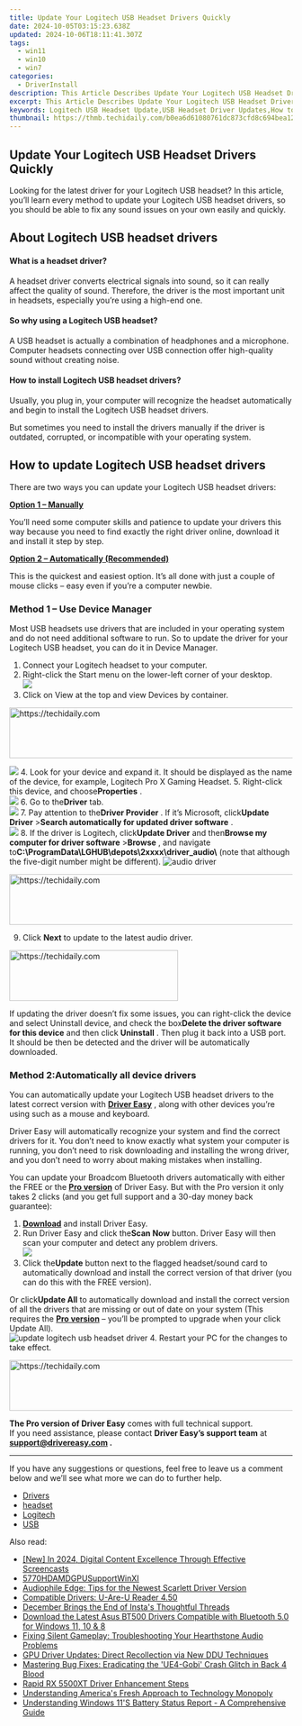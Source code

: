 ```yaml
---
title: Update Your Logitech USB Headset Drivers Quickly
date: 2024-10-05T03:15:23.638Z
updated: 2024-10-06T18:11:41.307Z
tags:
  - win11
  - win10
  - win7
categories:
  - DriverInstall
description: This Article Describes Update Your Logitech USB Headset Drivers Quickly
excerpt: This Article Describes Update Your Logitech USB Headset Drivers Quickly
keywords: Logitech USB Headset Update,USB Headset Driver Updates,How to Update Logitech Audio Drivers,Logitech Headset Driver Installation,Quick Logitech USB Headset Drivers Update Guide,Logitech Audio Driver Updates Online,Navigate Logitech USB Headset Drivers Update
thumbnail: https://thmb.techidaily.com/b0ea6d61080761dc873cfd8c694bea1246e45e087ea28aa28a47640ed6e89f83.jpg
---
```


## Update Your Logitech USB Headset Drivers Quickly

 Looking for the latest driver for your Logitech USB headset? In this article, you’ll learn every method to update your Logitech USB headset drivers, so you should be able to fix any sound issues on your own easily and quickly.

## About Logitech USB headset drivers

#### What is a headset driver?

 A headset driver converts electrical signals into sound, so it can really affect the quality of sound. Therefore, the driver is the most important unit in headsets, especially you’re using a high-end one.

#### So why using a Logitech USB headset?

 A USB headset is actually a combination of headphones and a microphone. Computer headsets connecting over USB connection offer high-quality sound without creating noise.

#### How to install Logitech USB headset drivers?

 Usually, you plug in, your computer will recognize the headset automatically and begin to install the Logitech USB headset drivers.

 But sometimes you need to install the drivers manually if the driver is outdated, corrupted, or incompatible with your operating system.

## How to update Logitech USB headset drivers

There are two ways you can update your Logitech USB headset drivers:

[**Option 1 – Manually**](#method1)

 You’ll need some computer skills and patience to update your drivers this way because you need to find exactly the right driver online, download it and install it step by step.

[**Option 2 – Automatically (Recommended)**](#method2)

 This is the quickest and easiest option. It’s all done with just a couple of mouse clicks – easy even if you’re a computer newbie.

### Method 1 – Use Device Manager

 Most USB headsets use drivers that are included in your operating system and do not need additional software to run. So to update the driver for your Logitech USB headset, you can do it in Device Manager.

1. Connect your Logitech headset to your computer.
2. Right-click the Start menu on the lower-left corner of your desktop.  
![](https://images.drivereasy.com/wp-content/uploads/2021/01/device-manager-1.jpg)
3. Click on View at the top and view Devices by container.  

<!-- affiliate ads begin -->
<a href="https://dhgate.sjv.io/c/5597632/1175223/12108" target="_top" id="1175223">
  <img src="//a.impactradius-go.com/display-ad/12108-1175223" border="0" alt="https://techidaily.com" width="728" height="90"/>
</a>
<img height="0" width="0" src="https://dhgate.sjv.io/i/5597632/1175223/12108" style="position:absolute;visibility:hidden;" border="0" />
<!-- affiliate ads end -->

![](https://images.drivereasy.com/wp-content/uploads/2021/01/container.jpg)
4. Look for your device and expand it. It should be displayed as the name of the device, for example, Logitech Pro X Gaming Headset.
5. Right-click this device, and choose**Properties** .  
![](https://images.drivereasy.com/wp-content/uploads/2021/01/Properties-2.jpg)
6. Go to the**Driver** tab.  
![](https://images.drivereasy.com/wp-content/uploads/2021/01/Driver.jpg)
7. Pay attention to the**Driver Provider** . If it’s Microsoft, click**Update Driver** \>**Search automatically for updated driver software** .  
![](https://images.drivereasy.com/wp-content/uploads/2021/01/update-now.jpg)
8. If the driver is Logitech, click**Update Driver** and then**Browse my computer for driver software** \>**Browse** , and navigate to**C:\\ProgramData\\LGHUB\\depots\\2xxxx\\driver\_audio\\** (note that although the five-digit number might be different). ![audio driver](https://images.drivereasy.com/wp-content/uploads/2021/01/Audio_3.jpg)

<!-- affiliate ads begin -->
<a href="https://appsumo.8odi.net/c/5597632/2123736/7443" target="_top" id="2123736">
  <img src="//a.impactradius-go.com/display-ad/7443-2123736" border="0" alt="https://techidaily.com" width="728" height="90"/>
</a>
<img height="0" width="0" src="https://appsumo.8odi.net/i/5597632/2123736/7443" style="position:absolute;visibility:hidden;" border="0" />
<!-- affiliate ads end -->

9. Click **Next** to update to the latest audio driver.

<!-- affiliate ads begin -->
<a href="https://appsumo.8odi.net/c/5597632/2137393/7443" target="_top" id="2137393">
  <img src="//a.impactradius-go.com/display-ad/7443-2137393" border="0" alt="https://techidaily.com" width="300" height="90"/>
</a>
<img height="0" width="0" src="https://appsumo.8odi.net/i/5597632/2137393/7443" style="position:absolute;visibility:hidden;" border="0" />
<!-- affiliate ads end -->

 If updating the driver doesn’t fix some issues, you can right-click the device and select Uninstall device, and check the box**Delete the driver software for this device** and then click **Uninstall** . Then plug it back into a USB port. It should be then be detected and the driver will be automatically downloaded.

### Method 2:Automatically all device drivers

 You can automatically update your Logitech USB headset drivers to the latest correct version with **[Driver Easy](https://tools.techidaily.com/drivereasy/download/)**  , along with other devices you’re using such as a mouse and keyboard.

 Driver Easy will automatically recognize your system and find the correct drivers for it. You don’t need to know exactly what system your computer is running, you don’t need to risk downloading and installing the wrong driver, and you don’t need to worry about making mistakes when installing.

 You can update your Broadcom Bluetooth drivers automatically with either the FREE or the **[Pro version](https://tools.techidaily.com/drivereasy/download/)**  of Driver Easy. But with the Pro version it only takes 2 clicks (and you get full support and a 30-day money back guarantee):

1. **[Download](https://tools.techidaily.com/drivereasy/download/)**  and install Driver Easy.
2. Run Driver Easy and click the**Scan Now** button. Driver Easy will then scan your computer and detect any problem drivers.  
![](https://images.drivereasy.com/wp-content/uploads/2020/12/Scan-now-1.jpg)
3. Click the**Update** button next to the flagged headset/sound card to automatically download and install the correct version of that driver (you can do this with the FREE version).  

 Or click**Update All** to automatically download and install the correct version of all the drivers that are missing or out of date on your system (This requires the **[Pro version](https://tools.techidaily.com/drivereasy/download/)**  – you’ll be prompted to upgrade when your click Update All).  
![update logitech usb headset driver](https://images.drivereasy.com/wp-content/uploads/2021/01/update.jpg)
4. Restart your PC for the changes to take effect.

<!-- affiliate ads begin -->
<a href="https://appsumo.8odi.net/c/5597632/2043618/7443" target="_top" id="2043618">
  <img src="//a.impactradius-go.com/display-ad/7443-2043618" border="0" alt="https://techidaily.com" width="728" height="90"/>
</a>
<img height="0" width="0" src="https://appsumo.8odi.net/i/5597632/2043618/7443" style="position:absolute;visibility:hidden;" border="0" />
<!-- affiliate ads end -->

**The Pro version of Driver Easy** comes with full technical support.  
 If you need assistance, please contact **Driver Easy’s support team** at **[support@drivereasy.com](mailto:support@drivereasy.com) .**

---

 If you have any suggestions or questions, feel free to leave us a comment below and we’ll see what more we can do to further help.

* [Drivers](https://tools.techidaily.com/drivereasy/download/)
* [headset](https://store.drivereasy.com/order/cart.php?PRODS=4731822&QTY=1&AFFILIATE=108875)
* [Logitech](https://store.drivereasy.com/order/cart.php?PRODS=4731822&QTY=1&AFFILIATE=108875)
* [USB](https://store.drivereasy.com/order/cart.php?PRODS=4731822&QTY=1&AFFILIATE=108875)

<ins class="adsbygoogle"
     style="display:block"
     data-ad-format="autorelaxed"
     data-ad-client="ca-pub-7571918770474297"
     data-ad-slot="1223367746"></ins>

<ins class="adsbygoogle"
     style="display:block"
     data-ad-client="ca-pub-7571918770474297"
     data-ad-slot="8358498916"
     data-ad-format="auto"
     data-full-width-responsive="true"></ins>

<span class="atpl-alsoreadstyle">Also read:</span>
<div><ul>
<li><a href="https://screen-video-capture.techidaily.com/new-in-2024-digital-content-excellence-through-effective-screencasts/"><u>[New] In 2024, Digital Content Excellence Through Effective Screencasts</u></a></li>
<li><a href="https://driver-install.techidaily.com/5770hdamdgpusupportwinxi/"><u>5770HDAMDGPUSupportWinXI</u></a></li>
<li><a href="https://driver-install.techidaily.com/audiophile-edge-tips-for-the-newest-scarlett-driver-version/"><u>Audiophile Edge: Tips for the Newest Scarlett Driver Version</u></a></li>
<li><a href="https://driver-install.techidaily.com/compatible-drivers-u-are-u-reader-450/"><u>Compatible Drivers: U-Are-U Reader 4.50</u></a></li>
<li><a href="https://facebook.techidaily.com/december-brings-the-end-of-instas-thoughtful-threads/"><u>December Brings the End of Insta's Thoughtful Threads</u></a></li>
<li><a href="https://driver-download.techidaily.com/download-the-latest-asus-bt500-drivers-compatible-with-bluetooth-50-for-windows-11-10-and-8/"><u>Download the Latest Asus BT500 Drivers Compatible with Bluetooth 5.0 for Windows 11, 10 & 8</u></a></li>
<li><a href="https://sound-issues.techidaily.com/fixing-silent-gameplay-troubleshooting-your-hearthstone-audio-problems/"><u>Fixing Silent Gameplay: Troubleshooting Your Hearthstone Audio Problems</u></a></li>
<li><a href="https://driver-install.techidaily.com/gpu-driver-updates-direct-recollection-via-new-ddu-techniques/"><u>GPU Driver Updates: Direct Recollection via New DDU Techniques</u></a></li>
<li><a href="https://win-solutions.techidaily.com/mastering-bug-fixes-eradicating-the-ue4-gobi-crash-glitch-in-back-4-blood/"><u>Mastering Bug Fixes: Eradicating the 'UE4-Gobi' Crash Glitch in Back 4 Blood</u></a></li>
<li><a href="https://driver-install.techidaily.com/rapid-rx-5500xt-driver-enhancement-steps/"><u>Rapid RX 5500XT Driver Enhancement Steps</u></a></li>
<li><a href="https://facebook.techidaily.com/understanding-americas-fresh-approach-to-technology-monopoly/"><u>Understanding America's Fresh Approach to Technology Monopoly</u></a></li>
<li><a href="https://tech-recovery.techidaily.com/understanding-windows-11s-battery-status-report-a-comprehensive-guide/"><u>Understanding Windows 11'S Battery Status Report - A Comprehensive Guide</u></a></li>
</ul></div>

